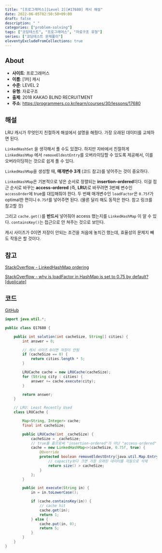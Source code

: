 ```yaml
---
title: "[프로그래머스][Level 2][#17680] 캐시 해설"
date: 2022-06-05T02:50:50+09:00
draft: false
description: " "
categories: ["problem-solving"]
tags: ["코딩테스트", "프로그래머스", "자료구조 유형"]
series: ["코딩테스트 문제풀이"]
eleventyExcludeFromCollections: true
---
```


## About

- **사이트**: 프로그래머스
- **이름**: \[1차\] 캐시
- **수준**: LEVEL 2
- **유형**: 자료구조
- **출제**: 2018 KAKAO BLIND RECRUITMENT
- **주소**: https://programmers.co.kr/learn/courses/30/lessons/17680

## 해설

LRU 캐시가 무엇인지 친절하게 해설에서 설명을 해줬다. 가장 오래된 데이터를 교체하면 된다.

`LinkedHashSet` 을 생각해서 풀 수도 있겠다. 하지만 자바에서 친절하게 `LinkedHashMap` 에서 `removeEldestEntry`를 오버라이딩할 수 있도록 제공해서, 이를 오버라이딩하는 것으로 쉽게 풀 수 있다.

`LinkedHashMap`을 생성할 때, **매개변수 3개** (코드 참고)를 넣어주는 것이 중요하다.

`LinkedHashMap`은 기본적으로 넣은 순서로 정렬되는 **insertion-ordered**이다. 이걸 접근 순서로 바꾸는 **access-ordered** (즉, **LRU**)로 바꾸려면 3번째 변수인 `accessOrder`에 true를 대입해줘야 한다. 두 번째 매개변수인 `loadFactor`은 `0.75f`가 optimal한 편이니 `0.75f`를 넣어주면 된다. (물론 달리 해도 동작은 한다. 참고 링크를 참고할 것)

그리고 `cache.get()`를 **반드시** 넣어줘야 access 했는지를 `LinkedHashMap` 이 알 수 있다. `containsKey()`는 접근으로 안 쳐주는 것으로 보인다.

캐시 사이즈가 0이면 저장이 안되는 조건을 처음에 놓치긴 했는데, 효율성의 문제지 빼도 작동은 할 것이다.

## 참고

[StackOverflow - LinkedHashMap ordering](https://stackoverflow.com/questions/35838739/linkedhashmap-ordering)

[StackOverflow - why is loadFactor in HashMap is set to 0.75 by default? [duplicate]](https://stackoverflow.com/questions/61341274/why-is-loadfactor-in-hashmap-is-set-to-0-75-by-default)

## 코드

[GitHub](https://github.com/litsynp/ps-java/blob/main/app/src/main/java/psjava/programmers/challenges/level2/Q17680.java)

```java
import java.util.*;

public class Q17680 {

    public int solution(int cacheSize, String[] cities) {
        int answer = 0;

        // 캐시 사이즈 0이면 저장이 안됨
        if (cacheSize == 0) {
            return cities.length * 5;
        }

        LRUCache cache = new LRUCache(cacheSize);
        for (String city : cities) {
            answer += cache.execute(city);
        }

        return answer;
    }

    // LRU: Least Recently Used
    class LRUCache {

        Map<String, Integer> cache;
        final int cacheSize;

        public LRUCache(int _cacheSize) {
            cacheSize = _cacheSize;
            // true를 줌으로써 "insertion-ordered"가 아닌 "access-ordered" map으로 바꾼다.
            cache = new LinkedHashMap<>(cacheSize, 0.75f, true) {
                @Override
                protected boolean removeEldestEntry(java.util.Map.Entry<String, Integer> eldest) {
                    // capacity보다 크면 가장 오래된 데이터를 자동으로 삭제
                    return size() > cacheSize;
                }
            };
        }

        public int execute(String in) {
            in = in.toLowerCase();

            if (cache.containsKey(in)) {
                // cache hit
                cache.get(in);
                return 1;
            } else {
                cache.put(in, 0);
                return 5;
            }
        }
    }
}
```

